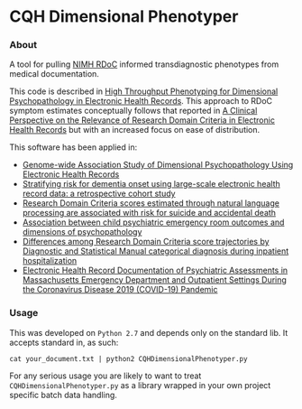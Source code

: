 # CQH Dimensional Phenotyper

### About

A tool for pulling [NIMH RDoC](https://www.nimh.nih.gov/research-priorities/rdoc/index.shtml) informed transdiagnostic phenotypes from medical documentation.

This code is described in [High Throughput Phenotyping for Dimensional Psychopathology in Electronic Health Records](https://doi.org/10.1016/j.biopsych.2018.01.011). This approach to RDoC symptom estimates conceptually follows that reported in [A Clinical Perspective on the Relevance of Research Domain Criteria in Electronic Health Records](https://doi.org/10.1176/appi.ajp.2014.14091177) but with an increased focus on ease of distribution.

 This software has been applied in:
 
   - [Genome-wide Association Study of Dimensional Psychopathology Using Electronic Health Records](https://doi.org/10.1016/j.biopsych.2017.12.004)
   - [Stratifying risk for dementia onset using large-scale electronic health record data: a retrospective cohort study](https://doi.org/10.1016/j.jalz.2019.09.084)
   - [Research Domain Criteria scores estimated through natural language processing are associated with risk for suicide and accidental death](https://doi.org/10.1002/da.22882)
   - [Association between child psychiatric emergency room outcomes and dimensions of psychopathology](https://doi.org/10.1016/j.genhosppsych.2019.04.009)
   - [Differences among Research Domain Criteria score trajectories by Diagnostic and Statistical Manual categorical diagnosis during inpatient hospitalization](https://doi.org/10.1371/journal.pone.0237698)
   - [Electronic Health Record Documentation of Psychiatric Assessments in Massachusetts Emergency Department and Outpatient Settings During the Coronavirus Disease 2019 (COVID-19) Pandemic](https://doi.org/10.1001/jamanetworkopen.2020.11346)


### Usage

This was developed on `Python 2.7` and depends only on the standard lib. It accepts standard in, as such:

	cat your_document.txt | python2 CQHDimensionalPhenotyper.py
	
For any serious usage you are likely to want to treat `CQHDimensionalPhenotyper.py` as a library wrapped in your own project specific batch data handling.
